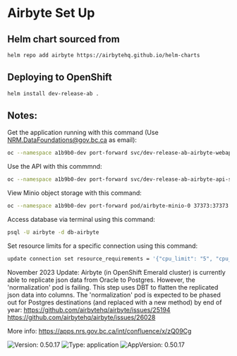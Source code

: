 # Airbyte Set Up 

## Helm chart sourced from
```sh
helm repo add airbyte https://airbytehq.github.io/helm-charts
```

## Deploying to OpenShift
```sh
helm install dev-release-ab .
```

## Notes: 
Get the application running with this command (Use NRM.DataFoundations@gov.bc.ca as email):
```sh
oc --namespace a1b9b0-dev port-forward svc/dev-release-ab-airbyte-webapp-svc 8090:80
```

Use the API with this commmnd: 
```sh 
oc --namespace a1b9b0-dev port-forward svc/dev-release-ab-airbyte-api-server-svc 8091:80
```

View Minio object storage with this command: 
```sh
oc --namespace a1b9b0-dev port-forward pod/airbyte-minio-0 37373:37373
```

Access database via terminal using this command:
```sh
psql -U airbyte -d db-airbyte
```

Set resource limits for a specific connection using this command:
```sh 
update connection set resource_requirements = '{"cpu_limit": "5", "cpu_request": "1", "memory_limit": "1000Mi", "memory_request": "500Mi"}' where id = '5ff07aa0-036d-4133-a0e4-c7684d5bb7da';
```

November 2023 Update: Airbyte (in OpenShift Emerald cluster) is currently able to replicate json data from Oracle to Postgres. However, the 'normalization' pod is failing. This step uses DBT to flatten the replicated json data into columns. The 'normalization' pod is expected to be phased out for Postgres destinations (and replaced with a new method) by end of year: https://github.com/airbytehq/airbyte/issues/25194 https://github.com/airbytehq/airbyte/issues/26028


More info: https://apps.nrs.gov.bc.ca/int/confluence/x/zQ09Cg

![Version: 0.50.17](https://img.shields.io/badge/Version-0.50.17-informational?style=flat-square) ![Type: application](https://img.shields.io/badge/Type-application-informational?style=flat-square) ![AppVersion: 0.50.17](https://img.shields.io/badge/AppVersion-0.50.17-informational?style=flat-square)

